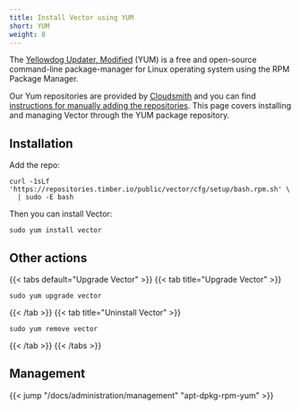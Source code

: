 ```yaml
---
title: Install Vector using YUM
short: YUM
weight: 8
---
```


The [Yellowdog Updater, Modified][yum] (YUM) is a free and open-source command-line package-manager for Linux operating system using the RPM Package Manager.

Our Yum repositories are provided by [Cloudsmith] and you can find [instructions for manually adding the repositories][add_repo]. This page covers installing and managing Vector through the YUM package repository.

## Installation

Add the repo:

```shell
curl -1sLf 'https://repositories.timber.io/public/vector/cfg/setup/bash.rpm.sh' \
  | sudo -E bash
```

Then you can install Vector:

```shell
sudo yum install vector
```

## Other actions

{{< tabs default="Upgrade Vector" >}}
{{< tab title="Upgrade Vector" >}}
```shell
sudo yum upgrade vector
```
{{< /tab >}}
{{< tab title="Uninstall Vector" >}}
```shell
sudo yum remove vector
```
{{< /tab >}}
{{< /tabs >}}

## Management

{{< jump "/docs/administration/management" "apt-dpkg-rpm-yum" >}}

[add_repo]: https://cloudsmith.io/~timber/repos/vector/setup/#formats-rpm
[cloudsmith]: https://cloudsmith.io/~timber/repos/vector/packages/
[yum]: https://en.wikipedia.org/wiki/Yum_(software)
